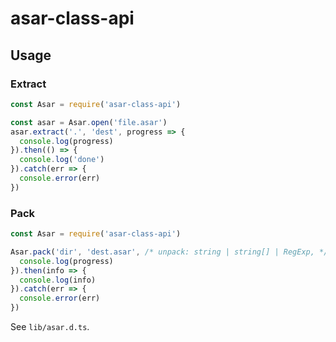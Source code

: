 # asar-class-api

## Usage

### Extract

``` js
const Asar = require('asar-class-api')

const asar = Asar.open('file.asar')
asar.extract('.', 'dest', progress => {
  console.log(progress)
}).then(() => {
  console.log('done')
}).catch(err => {
  console.error(err)
})
```

### Pack

``` js
const Asar = require('asar-class-api')

Asar.pack('dir', 'dest.asar', /* unpack: string | string[] | RegExp, */ progress => {
  console.log(progress)
}).then(info => {
  console.log(info)
}).catch(err => {
  console.error(err)
})
```

See `lib/asar.d.ts`.
